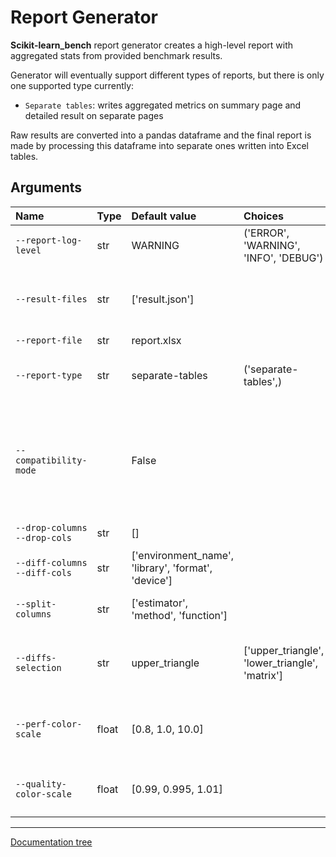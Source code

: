 # Report Generator

**Scikit-learn_bench** report generator creates a high-level report with aggregated stats from provided benchmark results.

Generator will eventually support different types of reports, but there is only one supported type currently:

 - `Separate tables`: writes aggregated metrics on summary page and detailed result on separate pages

Raw results are converted into a pandas dataframe and the final report is made by processing this dataframe into separate ones written into Excel tables.

## Arguments
<!-- Note: generate arguments table using runner: `python -m sklbench --describe-parser` -->

| Name                                           | Type   | Default value                                       | Choices                                        | Description                                                                                                                      |
|:-----------------------------------------------|:-------|:----------------------------------------------------|:-----------------------------------------------|:---------------------------------------------------------------------------------------------------------------------------------|
| `--report-log-level`                           | str    | WARNING                                             | ('ERROR', 'WARNING', 'INFO', 'DEBUG')          | Logging level for report generator.                                                                                              |
| `--result-files`                               | str    | ['result.json']                                     |                                                | Result file path[s] from scikit-learn_bench runs for report generation.                                                          |
| `--report-file`                                | str    | report.xlsx                                         |                                                | Report file path.                                                                                                                |
| `--report-type`                                | str    | separate-tables                                     | ('separate-tables',)                           | Report type ("separate-tables" is the only supported now).                                                                       |
| `--compatibility-mode`                         |        | False                                               |                                                | [EXPERIMENTAL] Compatibility mode drops and modifies results to make them comparable (for example, sklearn and cuML parameters). |
| `--drop-columns`</br>`--drop-cols`             | str    | []                                                  |                                                | Columns to drop from report.                                                                                                     |
| `--diff-columns`</br>`--diff-cols`             | str    | ['environment_name', 'library', 'format', 'device'] |                                                | Columns to show difference between.                                                                                              |
| `--split-columns`                              | str    | ['estimator', 'method', 'function']                 |                                                | Splitting columns for subreports/sheets.                                                                                         |
| `--diffs-selection`                            | str    | upper_triangle                                      | ['upper_triangle', 'lower_triangle', 'matrix'] | Selects which part of one-vs-one difference to show (all matrix or one of triangles).                                            |
| `--perf-color-scale`                           | float  | [0.8, 1.0, 10.0]                                    |                                                | Color scale for performance metric improvement in report.                                                                        |
| `--quality-color-scale`                        | float  | [0.99, 0.995, 1.01]                                 |                                                | Color scale for quality metric improvement in report.                                                                            |

---
[Documentation tree](../../README.md#-documentation)

